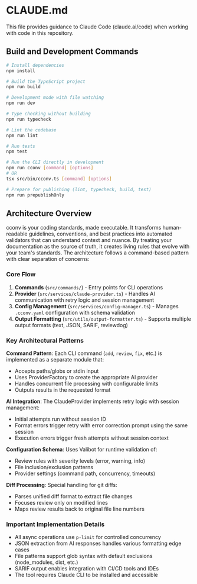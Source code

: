 # CLAUDE.md

This file provides guidance to Claude Code (claude.ai/code) when working with code in this repository.

## Build and Development Commands

```bash
# Install dependencies
npm install

# Build the TypeScript project
npm run build

# Development mode with file watching
npm run dev

# Type checking without building
npm run typecheck

# Lint the codebase
npm run lint

# Run tests
npm test

# Run the CLI directly in development
npm run cconv [command] [options]
# OR
tsx src/bin/cconv.ts [command] [options]

# Prepare for publishing (lint, typecheck, build, test)
npm run prepublishOnly
```

## Architecture Overview

cconv is your coding standards, made executable. It transforms human-readable guidelines, conventions, and best practices into automated validators that can understand context and nuance. By treating your documentation as the source of truth, it creates living rules that evolve with your team's standards. The architecture follows a command-based pattern with clear separation of concerns:

### Core Flow
1. **Commands** (`src/commands/`) - Entry points for CLI operations
2. **Provider** (`src/services/claude-provider.ts`) - Handles AI communication with retry logic and session management
3. **Config Management** (`src/services/config-manager.ts`) - Manages `.cconv.yaml` configuration with schema validation
4. **Output Formatting** (`src/utils/output-formatter.ts`) - Supports multiple output formats (text, JSON, SARIF, reviewdog)

### Key Architectural Patterns

**Command Pattern**: Each CLI command (`add`, `review`, `fix`, etc.) is implemented as a separate module that:
- Accepts paths/globs or stdin input
- Uses ProviderFactory to create the appropriate AI provider
- Handles concurrent file processing with configurable limits
- Outputs results in the requested format

**AI Integration**: The ClaudeProvider implements retry logic with session management:
- Initial attempts run without session ID
- Format errors trigger retry with error correction prompt using the same session
- Execution errors trigger fresh attempts without session context

**Configuration Schema**: Uses Valibot for runtime validation of:
- Review rules with severity levels (error, warning, info)
- File inclusion/exclusion patterns
- Provider settings (command path, concurrency, timeouts)

**Diff Processing**: Special handling for git diffs:
- Parses unified diff format to extract file changes
- Focuses review only on modified lines
- Maps review results back to original file line numbers

### Important Implementation Details

- All async operations use `p-limit` for controlled concurrency
- JSON extraction from AI responses handles various formatting edge cases
- File patterns support glob syntax with default exclusions (node_modules, dist, etc.)
- SARIF output enables integration with CI/CD tools and IDEs
- The tool requires Claude CLI to be installed and accessible